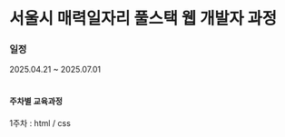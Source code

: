 # 서울시 매력일자리 풀스택 웹 개발자 과정

### 일정
2025.04.21 ~ 2025.07.01
<br>
<br>

#### 주차별 교육과정
1주차 : html / css <br>
